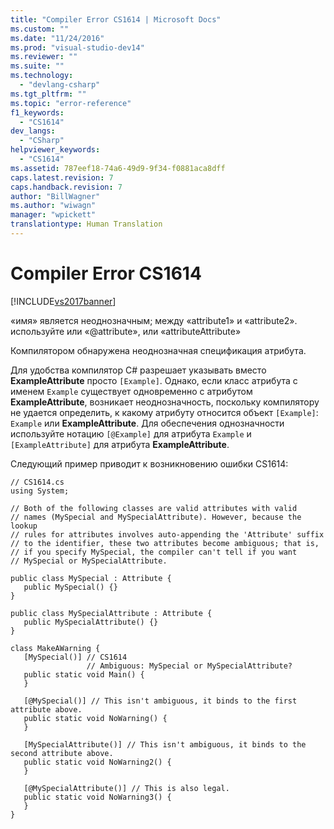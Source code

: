 ```yaml
---
title: "Compiler Error CS1614 | Microsoft Docs"
ms.custom: ""
ms.date: "11/24/2016"
ms.prod: "visual-studio-dev14"
ms.reviewer: ""
ms.suite: ""
ms.technology: 
  - "devlang-csharp"
ms.tgt_pltfrm: ""
ms.topic: "error-reference"
f1_keywords: 
  - "CS1614"
dev_langs: 
  - "CSharp"
helpviewer_keywords: 
  - "CS1614"
ms.assetid: 787eef18-74a6-49d9-9f34-f0881aca8dff
caps.latest.revision: 7
caps.handback.revision: 7
author: "BillWagner"
ms.author: "wiwagn"
manager: "wpickett"
translationtype: Human Translation
---
```

# Compiler Error CS1614
[!INCLUDE[vs2017banner](../../../csharp/includes/vs2017banner.md)]

«имя» является неоднозначным; между «attribute1» и «attribute2». используйте или «@attribute», или «attributeAttribute»  
  
 Компилятором обнаружена неоднозначная спецификация атрибута.  
  
 Для удобства компилятор C\# разрешает указывать вместо **ExampleAttribute** просто `[Example]`.  Однако, если класс атрибута с именем `Example` существует одновременно с атрибутом **ExampleAttribute**, возникает неоднозначность, поскольку компилятору не удается определить, к какому атрибуту относится объект `[Example]`: `Example` или **ExampleAttribute**.  Для обеспечения однозначности используйте нотацию `[@Example]` для атрибута `Example` и `[ExampleAttribute]` для атрибута **ExampleAttribute**.  
  
 Следующий пример приводит к возникновению ошибки CS1614:  
  
```  
// CS1614.cs  
using System;  
  
// Both of the following classes are valid attributes with valid  
// names (MySpecial and MySpecialAttribute). However, because the lookup  
// rules for attributes involves auto-appending the 'Attribute' suffix  
// to the identifier, these two attributes become ambiguous; that is,  
// if you specify MySpecial, the compiler can't tell if you want  
// MySpecial or MySpecialAttribute.  
  
public class MySpecial : Attribute {  
   public MySpecial() {}  
}  
  
public class MySpecialAttribute : Attribute {  
   public MySpecialAttribute() {}  
}  
  
class MakeAWarning {  
   [MySpecial()] // CS1614  
                 // Ambiguous: MySpecial or MySpecialAttribute?  
   public static void Main() {  
   }  
  
   [@MySpecial()] // This isn't ambiguous, it binds to the first attribute above.  
   public static void NoWarning() {  
   }  
  
   [MySpecialAttribute()] // This isn't ambiguous, it binds to the second attribute above.  
   public static void NoWarning2() {  
   }  
  
   [@MySpecialAttribute()] // This is also legal.  
   public static void NoWarning3() {  
   }  
}  
```